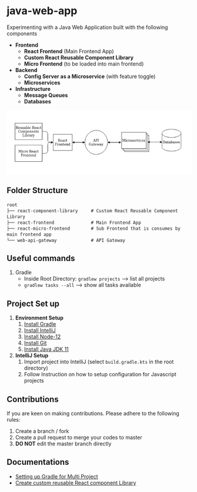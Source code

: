 # java-web-app

Experimenting with a Java Web Application built with the following components
- **Frontend**
    - **React Frontend** (Main Frontend App)
    - **Custom React Reusable Component Library**
    - **Micro Frontend** (to be loaded into main frontend)
- **Backend**
    - **Config Server as a Microservice** (with feature toggle)
    - **Microservices**
- **Infrastructure**
    - **Message Queues**
    - **Databases**

![Architecture](doc/architecture.png)

## Folder Structure

```
root    
├── react-component-library     # Custom React Reusable Component Library
├── react-frontend              # Main Frontend App
├── react-micro-frontend        # Sub Frontend that is consumes by main frontend app  
└── web-api-gateway             # API Gateway  
```

## Useful commands

1. Gradle
    - Inside Root Directory: `gradlew projects` --> list all projects
    - `gradlew tasks --all` --> show all tasks available

## Project Set up

1. **Environment Setup**
    1. [Install Gradle](https://gradle.org/install/#manually)
    2. [Install IntelliJ](https://www.jetbrains.com/help/idea/installation-guide.html#toolbox)
    3. [Install Node-12](https://github.com/nodejs/help/wiki/Installation)
    4. [Install Git](https://git-scm.com/book/en/v2/Getting-Started-Installing-Git)
    5. [Install Java JDK 11](https://www.oracle.com/java/technologies/javase-jdk11-downloads.html)
2. **IntelliJ Setup**
    1. Import project into IntelliJ (select `build.gradle.kts` in the root directory)
    2. Follow Instruction on how to setup configuration for Javascript projects
    
## Contributions

If you are keen on making contributions. Please adhere to the following rules:
1. Create a branch / fork 
2. Create a pull request to merge your codes to master
3. **DO NOT** edit the master branch directly

## Documentations

- [Setting up Gradle for Multi Project](doc/CreateProject.md)
- [Create custom reusable React component Library](react-component-library)
